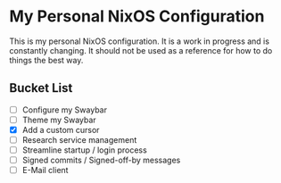# My Personal NixOS Configuration

This is my personal NixOS configuration. It is a work in progress and is
constantly changing. It should not be used as a reference for how to do things the best way.

## Bucket List

- [ ] Configure my Swaybar
- [ ] Theme my Swaybar
- [x] Add a custom cursor
- [ ] Research service management
- [ ] Streamline startup / login process
- [ ] Signed commits / Signed-off-by messages
- [ ] E-Mail client
